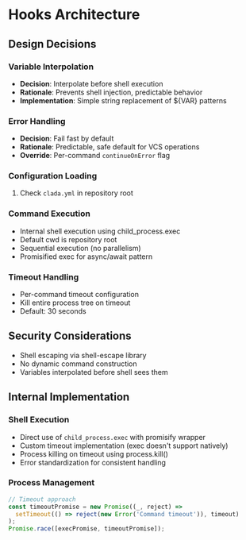 # Hooks Architecture

## Design Decisions

### Variable Interpolation
- **Decision**: Interpolate before shell execution
- **Rationale**: Prevents shell injection, predictable behavior
- **Implementation**: Simple string replacement of ${VAR} patterns

### Error Handling
- **Decision**: Fail fast by default
- **Rationale**: Predictable, safe default for VCS operations
- **Override**: Per-command `continueOnError` flag

### Configuration Loading
1. Check `clada.yml` in repository root

### Command Execution
- Internal shell execution using child_process.exec
- Default cwd is repository root
- Sequential execution (no parallelism)
- Promisified exec for async/await pattern

### Timeout Handling
- Per-command timeout configuration
- Kill entire process tree on timeout
- Default: 30 seconds

## Security Considerations
- Shell escaping via shell-escape library
- No dynamic command construction
- Variables interpolated before shell sees them

## Internal Implementation

### Shell Execution
- Direct use of `child_process.exec` with promisify wrapper
- Custom timeout implementation (exec doesn't support natively)
- Process killing on timeout using process.kill()
- Error standardization for consistent handling

### Process Management
```javascript
// Timeout approach
const timeoutPromise = new Promise((_, reject) => 
  setTimeout(() => reject(new Error('Command timeout')), timeout)
);
Promise.race([execPromise, timeoutPromise]);
```
